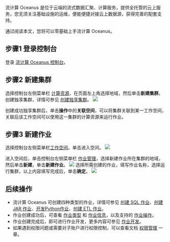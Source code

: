流计算 Oceanus 是位于云端的流式数据汇聚、计算服务，提供全托管的云上服务，您无须关注基础设施的运维，便能便捷对接云上数据源，获得完善的配套支持。

通过阅读本文，您将可以零基础上手流计算 Oceanus。

## 步骤1 登录控制台
登录  [流计算 Oceanus 控制台](https://console.cloud.tencent.com/oceanus/job)。

## 步骤2 新建集群
选择控制台左侧菜单栏 [计算资源](https://console.cloud.tencent.com/oceanus/cluster)，在页面左上角选择地域，然后单击**新建集群**。创建独享集群，详情可参见 [创建独享集群](https://cloud.tencent.com/document/product/849/48298)。
![](https://qcloudimg.tencent-cloud.cn/raw/cd2607397d9db748c92d7bce932a58bf.png)

创建成功独享集群后，单击**操作**中的**关联空间**，可以将集群关联到某一工作空间，关联后该工作空间可以使用这一集群的计算资源来运行作业。

## 步骤3 新建作业

选择控制台左侧菜单栏[工作空间](https://console.cloud.tencent.com/oceanus/workspace)。单击进入空间。
![](https://qcloudimg.tencent-cloud.cn/raw/f068392992694497c5f939fd5260f86d.png)

进入空间后，单击控制台左侧菜单栏 [作业管理](https://console.cloud.tencent.com/oceanus/job)，选择新建作业所在集群的地域，然后单击**新建**，单击**新建作业**。
![](https://qcloudimg.tencent-cloud.cn/raw/b87501d8aa12bbe552bb5be48dd1c382.png)
选择所需创建的作业，填写作业名称，选择运行集群，以上内容填写完成后，单击**确定**。
![](https://qcloudimg.tencent-cloud.cn/raw/035138a51db138d1bd7c4523ecf6fee6.png)

## 后续操作
- 流计算 Oceanus 可创建四种类型的作业，详情可参见 [创建 SQL 作业](https://cloud.tencent.com/document/product/849/48301)、[创建 JAR  作业](https://cloud.tencent.com/document/product/849/48300)、[开发Python作业](https://cloud.tencent.com/document/product/849/70714)、[创建 ETL  作业](https://cloud.tencent.com/document/product/849/57853)。
- 作业创建成功后，可查看 [作业类型](https://cloud.tencent.com/document/product/849/59421) 和 [作业信息](https://cloud.tencent.com/document/product/849/48286)，以及支持的 [作业操作](https://cloud.tencent.com/document/product/849/48289)。
- 作业创建完成后，即可进行作业开发，更多内容可参见 [作业开发](https://cloud.tencent.com/document/product/849/59419)。
- 如果遇到权限问题或需要对子账户进行权限控制，可以查看文档 [权限管理](https://cloud.tencent.com/document/product/849/70605) 一章。
